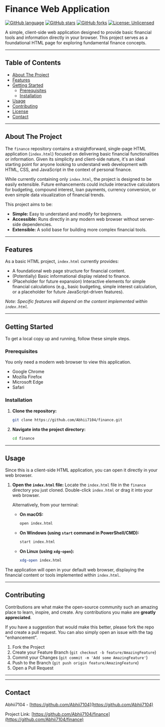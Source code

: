 # Finance Web Application

[![GitHub language](https://img.shields.io/github/languages/top/Abhii7104/finance?style=flat-square)](https://github.com/Abhii7104/finance)
[![GitHub stars](https://img.shields.io/github/stars/Abhii7104/finance?style=flat-square)](https://github.com/Abhii7104/finance/stargazers)
[![GitHub forks](https://img.shields.io/github/forks/Abhii7104/finance?style=flat-square)](https://github.com/Abhii7104/finance/network/members)
[![License: Unlicensed](https://img.shields.io/badge/License-Unlicensed-lightgrey.svg?style=flat-square)](https://unlicense.org/)

A simple, client-side web application designed to provide basic financial tools and information directly in your browser. This project serves as a foundational HTML page for exploring fundamental finance concepts.

---

## Table of Contents

*   [About The Project](#about-the-project)
*   [Features](#features)
*   [Getting Started](#getting-started)
    *   [Prerequisites](#prerequisites)
    *   [Installation](#installation)
*   [Usage](#usage)
*   [Contributing](#contributing)
*   [License](#license)
*   [Contact](#contact)

---

## About The Project

The `finance` repository contains a straightforward, single-page HTML application (`index.html`) focused on delivering basic financial functionalities or information. Given its simplicity and client-side nature, it's an ideal starting point for anyone looking to understand web development with HTML, CSS, and JavaScript in the context of personal finance.

While currently containing only `index.html`, the project is designed to be easily extensible. Future enhancements could include interactive calculators for budgeting, compound interest, loan payments, currency conversion, or even simple data visualization of financial trends.

This project aims to be:
*   **Simple:** Easy to understand and modify for beginners.
*   **Accessible:** Runs directly in any modern web browser without server-side dependencies.
*   **Extensible:** A solid base for building more complex financial tools.

---

## Features

As a basic HTML project, `index.html` currently provides:

*   A foundational web page structure for financial content.
*   (Potentially) Basic informational display related to finance.
*   (Placeholder for future expansion) Interactive elements for simple financial calculations (e.g., basic budgeting, simple interest calculation, or a placeholder for future JavaScript-driven features).

*Note: Specific features will depend on the content implemented within `index.html`.*

---

## Getting Started

To get a local copy up and running, follow these simple steps.

### Prerequisites

You only need a modern web browser to view this application.
*   Google Chrome
*   Mozilla Firefox
*   Microsoft Edge
*   Safari

### Installation

1.  **Clone the repository:**
    ```bash
    git clone https://github.com/Abhii7104/finance.git
    ```
2.  **Navigate into the project directory:**
    ```bash
    cd finance
    ```

---

## Usage

Since this is a client-side HTML application, you can open it directly in your web browser.

1.  **Open the `index.html` file:**
    Locate the `index.html` file in the `finance` directory you just cloned.
    Double-click `index.html` or drag it into your web browser.

    Alternatively, from your terminal:
    *   **On macOS:**
        ```bash
        open index.html
        ```
    *   **On Windows (using `start` command in PowerShell/CMD):**
        ```bash
        start index.html
        ```
    *   **On Linux (using `xdg-open`):**
        ```bash
        xdg-open index.html
        ```

The application will open in your default web browser, displaying the financial content or tools implemented within `index.html`.

---

## Contributing

Contributions are what make the open-source community such an amazing place to learn, inspire, and create. Any contributions you make are **greatly appreciated**.

If you have a suggestion that would make this better, please fork the repo and create a pull request. You can also simply open an issue with the tag "enhancement".

1.  Fork the Project
2.  Create your Feature Branch (`git checkout -b feature/AmazingFeature`)
3.  Commit your Changes (`git commit -m 'Add some AmazingFeature'`)
4.  Push to the Branch (`git push origin feature/AmazingFeature`)
5.  Open a Pull Request

---



---

## Contact

Abhii7104 - [https://github.com/Abhii7104](https://github.com/Abhii7104)

Project Link: [https://github.com/Abhii7104/finance](https://github.com/Abhii7104/finance)
